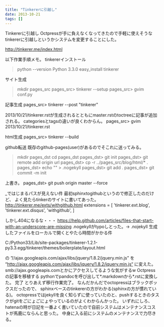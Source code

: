 ```yaml
---
title: "Tinkererに引越し"
date: 2013-10-21
tags: []
---
```


Tinkererに引越し
Octpressが手に負えなくなってきたので手軽に使えそうな
tinkererに引越しというかシステムを変更することにした。

http://tinkerer.me/index.html

以下作業手順メモ。
tinkererインストール
> python --version
Python 3.3.0
> easy_install tinkerer

サイト生成
> mkdir pages_src
pages_src> tinkerer --setup
pages_src> gvim conf.py

記事生成
pages_src> tinkerer --post "tinkerer"

2013/10/21/tinkerer.rstが生成されるとともにmaster.rstのtoctreeに記事が追加される。
categoriesとtagsの違いが良くわからん。
pages_src> gvim 2013/10/21/tinkerer.rst

html生成
pages_src> tinkerer --build

github転送
既存のgithub-pages(user)があるのでそこれに送ってみる。
> mkdir pages_dst
> cd pages_dst
pages_dst> git init
pages_dst> git remote add origin url
pages_dst> cp -r ../pages_src/blog/html/* .
pages_dst> echo "" > .nogekyll
pages_dst> git add .
pages_dst> git commit -m init

上書き。
pages_dst> git push origin master --force

_ではじまるパスが見えない件
最初sphinxtogithubというので修正したのだけど、
よく見たらtinkerのサイトに書いてあった。
http://tinkerer.me/exts/withgithub.html
extensions = [
'tinkerer.ext.blog', 'tinkerer.ext.disqus', 'withgithub',
]

しかし404になるな・・・
https://help.github.com/articles/files-that-start-with-an-underscore-are-missing
.nogekyllがtypoしとった。-> .nojekyll
生成したファイルをローカルで開くとやたら時間がかかる件

C:/Python33/Lib/site-packages/tinkerer-1.2.1-py3.3.egg/tinkerer/themes/boilerplate/layout.html

の
”//ajax.googleapis.com/ajax/libs/jquery/1.8.2/jquery.min.js” を
“http://ajax.googleapis.com/ajax/libs/jquery/1.8.2/jquery.min.js“
に変えた。
smb://ajax.googleapis.comとかにアクセスしてるような気がするw
Octpressの記事を移植する
pythonでpandocを呼び出して*.markdownから*.rstに変換した。
完了
とりあえず移行作業完了。
なんだかんだでoctopressはブラックボックスだったので、
sphinxベースのtinkererの方がわかる(sphinxの方が慣れている)。
octopressではjekyllを良く知らずに使っていたのと、pushするときのタスクがgitをごにょごにょやっているのがよくわからんかった。
いずれにしろ、hatenaの時が日記を一番よく書いていたので自前システムはメンテナンスコストが馬鹿にならんと思った。
中身に入る前にシステムのメンテナンスで力尽きる。

